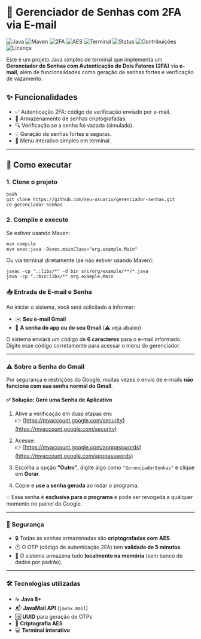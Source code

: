 # 🔐 Gerenciador de Senhas com 2FA via E-mail

![Java](https://img.shields.io/badge/Java-8+-blue.svg)
![Maven](https://img.shields.io/badge/Build-Maven-brightgreen.svg)
![2FA](https://img.shields.io/badge/2FA-via%20Email-orange)
![AES](https://img.shields.io/badge/Criptografia-AES-9cf)
![Terminal](https://img.shields.io/badge/Interface-Terminal-lightgrey)
![Status](https://img.shields.io/badge/Status-Em%20desenvolvimento-yellow)
![Contribuições](https://img.shields.io/badge/Contribuições-Bem--vindas-blueviolet)
![Licença](https://img.shields.io/badge/Licença-MIT-lightgreen)


Este é um projeto Java simples de terminal que implementa um **Gerenciador de Senhas com Autenticação de Dois Fatores (2FA)** via **e-mail**, além de funcionalidades como geração de senhas fortes e verificação de vazamento.

## ✨ Funcionalidades

- ✅ Autenticação 2FA: código de verificação enviado por e-mail.
- 🔑 Armazenamento de senhas criptografadas.
- 🔍 Verificação se a senha foi vazada (simulado).
- 💡 Geração de senhas fortes e seguras.
- 🧠 Menu interativo simples em terminal.

---

## 🚀 Como executar

### 1. Clone o projeto
```
bash
git clone https://github.com/seu-usuario/gerenciador-senhas.git
cd gerenciador-senhas
```
### 2. Compile e execute

Se estiver usando Maven:
```
mvn compile
mvn exec:java -Dexec.mainClass="org.example.Main"
```

Ou via terminal diretamente (se não estiver usando Maven):
```
javac -cp ".:libs/*" -d bin src/org/example/**/*.java
java -cp ".:bin:libs/*" org.example.Main
```

### 📥 Entrada de E-mail e Senha

Ao iniciar o sistema, você será solicitado a informar:

- ✉️ **Seu e-mail Gmail**
- 🔐 **A senha do app ou do seu Gmail** (⚠️ veja abaixo)

O sistema enviará um código de **6 caracteres** para o e-mail informado.  
Digite esse código corretamente para acessar o menu do gerenciador.

---

### ⚠️ Sobre a Senha do Gmail

Por segurança e restrições do Google, muitas vezes o envio de e-mails **não funciona com sua senha normal do Gmail**.

#### ✅ Solução: Gere uma Senha de Aplicativo

1. Ative a verificação em duas etapas em:  
   👉 [https://myaccount.google.com/security](https://myaccount.google.com/security)

2. Acesse:  
   👉 [https://myaccount.google.com/apppasswords](https://myaccount.google.com/apppasswords)

3. Escolha a opção **“Outro”**, digite algo como `"GerenciadorSenhas"` e clique em **Gerar**.

4. Copie e **use a senha gerada** ao rodar o programa.

💡 Essa senha é **exclusiva para o programa** e pode ser revogada a qualquer momento no painel do Google.

---

### 🔐 Segurança

- 🔒 Todas as senhas armazenadas são **criptografadas com AES**.
- 🕐 O OTP (código de autenticação 2FA) tem **validade de 5 minutos**.
- 💾 O sistema armazena tudo **localmente na memória** (sem banco de dados por padrão).

---

### 🛠 Tecnologias utilizadas

- ☕ **Java 8+**
- 📬 **JavaMail API** (`javax.mail`)
- 🆔 **UUID** para geração de OTPs
- 🔐 **Criptografia AES**
- 💻 **Terminal interativo**
